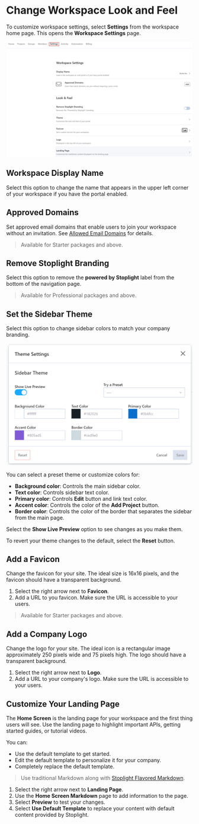 # Change Workspace Look and Feel

To customize workspace settings, select **Settings** from the workspace home page. This opens the **Workspace Settings** page.

![Workspace Settings Page](../assets/images/workspace-settings.png)

## Workspace Display Name

Select this option to change the name that appears in the upper left corner of your workspace if you have the portal enabled. 

## Approved Domains

Set approved email domains that enable users to join your workspace without an invitation. See [Allowed Email Domains](allowed-email-domains.md) for details.

>Available for Starter packages and above.

## Remove Stoplight Branding

Select this option to remove the **powered by Stoplight** label from the bottom of the navigation page.

>Available for Professional packages and above.

## Set the Sidebar Theme

Select this option to change sidebar colors to match your company branding. 

![Sidebar Theme Settings](../assets/images/theme-settings.png)

You can select a preset theme or customize colors for:

- **Background color**: Controls the main sidebar color.
- **Text color**: Controls sidebar text color.
- **Primary color**: Controls **Edit** button and link text color.
- **Accent color**: Controls the color of the **Add Project** button.
- **Border color**: Controls the color of the border that separates the sidebar from the main page.

Select the **Show Live Preview** option to see changes as you make them.

To revert your theme changes to the default, select the **Reset** button.

## Add a Favicon

Change the favicon for your site. The ideal size is 16x16 pixels, and the favicon should have a transparent background. 

1. Select the right arrow next to **Favicon**.
2. Add a URL to you favicon. Make sure the URL is accessible to your users. 

>Available for Starter packages and above.

## Add a Company Logo

Change the logo for your site. The ideal icon is a rectangular image approximately 250 pixels wide and 75 pixels high. The logo should have a transparent background. 

1. Select the right arrow next to **Logo**.
2. Add a URL to your company's logo. Make sure the URL is accessible to your users. 

## Customize Your Landing Page

The **Home Screen** is the landing page for your workspace and the first thing users will see. Use the landing page to highlight important APIs, getting started guides, or tutorial videos. 

You can:

- Use the default template to get started.
- Edit the default template to personalize it for your company. 
- Completely replace the default template. 

>Use traditional Markdown along with [Stoplight Flavored Markdown](../4.-documentation/stoplight-flavored-markdown.md). 

1. Select the right arrow next to **Landing Page**.
2. Use the **Home Screen Markdown** page to add information to the page. 
3. Select **Preview** to test your changes. 
4. Select **Use Default Template** to replace your content with default content provided by Stoplight.






